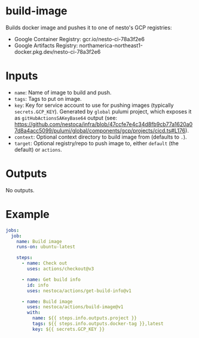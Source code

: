 # build-image

Builds docker image and pushes it to one of nesto's GCP registries:

- Google Container Registry: gcr.io/nesto-ci-78a3f2e6
- Google Artifacts Registry: northamerica-northeast1-docker.pkg.dev/nesto-ci-78a3f2e6

# Inputs

- `name`: Name of image to build and push.
- `tags`: Tags to put on image.
- `key`: Key for service account to use for pushing images (typically `secrets.GCP_KEY`). Generated by `global` pulumi project, which exposes it as `gitHubActionsSAKeyBase64` output (see: https://github.com/nestoca/infra/blob/47ccfe7e4c34d8fb9cb77a1620a07d8a4acc5099/pulumi/global/components/gcp/projects/cicd.ts#L176).
- `context`: Optional context directory to build image from (defaults to `.`).
- `target`: Optional registry/repo to push image to, either `default` (the default) or `actions`.

# Outputs

No outputs.

# Example

```yaml
jobs:
  job:
    name: Build image
    runs-on: ubuntu-latest

    steps:
      - name: Check out
        uses: actions/checkout@v3

      - name: Get build info
        id: info
        uses: nestoca/actions/get-build-info@v1

      - name: Build image
        uses: nestoca/actions/build-image@v1
        with:
          name: ${{ steps.info.outputs.project }}
          tags: ${{ steps.info.outputs.docker-tag }},latest
          key: ${{ secrets.GCP_KEY }}
```
